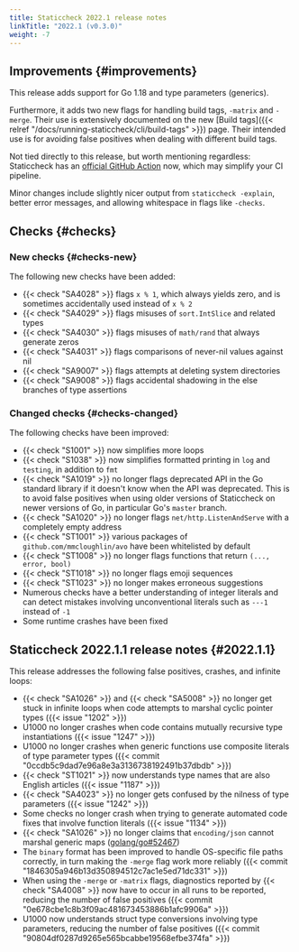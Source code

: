 ```yaml
---
title: Staticcheck 2022.1 release notes
linkTitle: "2022.1 (v0.3.0)"
weight: -7
---
```


## Improvements {#improvements}

This release adds support for Go 1.18 and type parameters (generics).

Furthermore, it adds two new flags for handling build tags, `-matrix` and `-merge`. Their use is extensively documented
on the new [Build tags]({{< relref "/docs/running-staticcheck/cli/build-tags" >}}) page. Their intended use is for
avoiding false positives when dealing with different build tags.

Not tied directly to this release, but worth mentioning regardless: Staticcheck has an [official GitHub
Action](https://github.com/dominikh/staticcheck-action) now, which may simplify your CI pipeline.

Minor changes include slightly nicer output from `staticcheck -explain`, better error messages, and allowing whitespace in flags like `-checks`.

## Checks {#checks}

### New checks {#checks-new}

The following new checks have been added:

- {{< check "SA4028" >}} flags `x % 1`, which always yields zero, and is sometimes accidentally used instead of `x % 2`
- {{< check "SA4029" >}} flags misuses of `sort.IntSlice` and related types
- {{< check "SA4030" >}} flags misuses of `math/rand` that always generate zeros
- {{< check "SA4031" >}} flags comparisons of never-nil values against nil
- {{< check "SA9007" >}} flags attempts at deleting system directories
- {{< check "SA9008" >}} flags accidental shadowing in the else branches of type assertions

### Changed checks {#checks-changed}

The following checks have been improved:

- {{< check "S1001"  >}} now simplifies more loops
- {{< check "S1038"  >}} now simplifies formatted printing in `log` and `testing`, in addition to `fmt`
- {{< check "SA1019" >}} no longer flags deprecated API in the Go standard library if it doesn't know when the API was
  deprecated. This is to avoid false positives when using older versions of Staticcheck on newer versions of Go, in
  particular Go's `master` branch.
- {{< check "SA1020" >}} no longer flags `net/http.ListenAndServe` with a completely empty address
- {{< check "ST1001" >}} various packages of `github.com/mmcloughlin/avo` have been whitelisted by default
- {{< check "ST1008" >}} no longer flags functions that return `(..., error, bool)`
- {{< check "ST1018" >}} no longer flags emoji sequences
- {{< check "ST1023" >}} no longer makes erroneous suggestions
- Numerous checks have a better understanding of integer literals and can detect mistakes involving unconventional
  literals such as `---1` instead of `-1`
- Some runtime crashes have been fixed

## Staticcheck 2022.1.1 release notes {#2022.1.1}

This release addresses the following false positives, crashes, and infinite loops:

- {{< check "SA1026" >}} and {{< check "SA5008" >}} no longer get stuck in infinite loops when code attempts to marshal cyclic pointer types ({{< issue "1202" >}})
- U1000 no longer crashes when code contains mutually recursive type instantiations ({{< issue "1247" >}})
- U1000 no longer crashes when generic functions use composite literals of type parameter types ({{< commit "0ccdb5c9dad7e96a8e3a3136738192491b37dbdb" >}})
- {{< check "ST1021" >}} now understands type names that are also English articles ({{< issue "1187" >}})
- {{< check "SA4023" >}} no longer gets confused by the nilness of type parameters ({{< issue "1242" >}})
- Some checks no longer crash when trying to generate automated code fixes that involve function literals ({{< issue "1134" >}})
- {{< check "SA1026" >}} no longer claims that `encoding/json` cannot marshal generic maps ([golang/go#52467](https://golang.org/issue/52467))
- The `binary` format has been improved to handle OS-specific file paths correctly, in turn making the `-merge` flag work more reliably ({{< commit "1846305a946b13d350894512c7ac1e5ed71dc331" >}})
- When using the `-merge` or `-matrix` flags, diagnostics reported by {{< check "SA4008" >}} now have to occur in all runs to be reported, reducing the number of false positives ({{< commit "0e678cbe1c8b3f09ac481673453886b1afc9906a" >}})
- U1000 now understands struct type conversions involving type parameters, reducing the number of false positives ({{< commit "90804df0287d9265e565bcabbe19568efbe374fa" >}})
